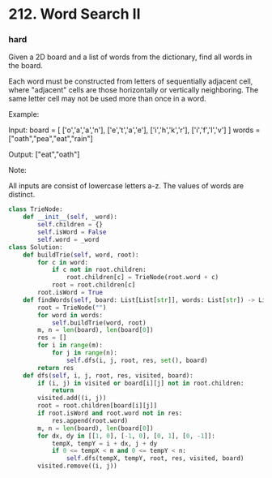 # 212. Word Search II
### hard
Given a 2D board and a list of words from the dictionary, find all words in the board.

Each word must be constructed from letters of sequentially adjacent cell, where "adjacent" cells are those horizontally or vertically neighboring. The same letter cell may not be used more than once in a word.

 

Example:

Input: 
board = [
  ['o','a','a','n'],
  ['e','t','a','e'],
  ['i','h','k','r'],
  ['i','f','l','v']
]
words = ["oath","pea","eat","rain"]

Output: ["eat","oath"]
 

Note:

All inputs are consist of lowercase letters a-z.
The values of words are distinct.

```python
class TrieNode:
    def __init__(self, _word):
        self.children = {}
        self.isWord = False
        self.word = _word
class Solution:
    def buildTrie(self, word, root):
        for c in word:
            if c not in root.children:
                root.children[c] = TrieNode(root.word + c)
            root = root.children[c]
        root.isWord = True
    def findWords(self, board: List[List[str]], words: List[str]) -> List[str]:
        root = TrieNode("")
        for word in words:
            self.buildTrie(word, root)
        m, n = len(board), len(board[0])
        res = []
        for i in range(m):
            for j in range(n):
                self.dfs(i, j, root, res, set(), board)
        return res
    def dfs(self, i, j, root, res, visited, board):
        if (i, j) in visited or board[i][j] not in root.children:
            return
        visited.add((i, j))
        root = root.children[board[i][j]]
        if root.isWord and root.word not in res:
            res.append(root.word)
        m, n = len(board), len(board[0])
        for dx, dy in [[1, 0], [-1, 0], [0, 1], [0, -1]]:
            tempX, tempY = i + dx, j + dy
            if 0 <= tempX < m and 0 <= tempY < n:
                self.dfs(tempX, tempY, root, res, visited, board)
        visited.remove((i, j))
        
```